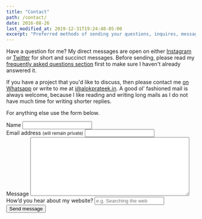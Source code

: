 ```yaml
---
title: "Contact"
path: /contact/
date: 2016-08-26
last_modified_at: 2019-12-31T19:24:48-05:00
excerpt: "Preferred methods of sending your questions, inquires, messages, and love letters to me."
---
```


Have a question for me? My direct messages are open on either [Instagram](https://instagram.com/thewhitewulfy) or [Twitter](https://twitter.com/thewhitewulfy) for short and succinct messages. Before sending, please read my [frequently asked questions section](/faqs/) first to make sure I haven't already answered it. 

If you have a project that you'd like to discuss, then please contact me [on Whatsapp](https://wa.me/919315852108) or write to me at [i@alokprateek.in](i@alokprateek.in). A good ol' fashioned mail is always welcome, because I like reading and writing long mails as I do not have much time for writing shorter replies.

For anything else use the form below.

<form id="contact-form" name="contact-form" accept-charset="UTF-8" autocomplete="off" enctype="multipart/form-data" method="post" data-netlify="true" action="/thank-you/" netlify-honeypot="bot-field">
    <input type="hidden" name="form-name" value="contact-form" />
    <div class="form-group">
        <label id="name-label" for="usrname">Name
            <input id="usrname" name="usrname" type="text" spellcheck="false" maxlength="511" required>
        </label>
    </div>
    <div class="form-group">
        <label id="email-label" for="email">Email address <small>(will remain private)</small>
            <input id="email" name="email" type="email" spellcheck="false" maxlength="511" required
                pattern="[a-z0-9!#$%&'*+/=?^_`{|}~-]+(?:\.[a-z0-9!#$%&'*+/=?^_`{|}~-]+)*@(?:[a-z0-9](?:[a-z0-9-]*[a-z0-9])?\.)+[a-z0-9](?:[a-z0-9-]*[a-z0-9])?">
        </label>
    </div>
    <div class="form-group">
        <label id="msg-label" for="msg">Message
            <textarea id="msg" name="msg" spellcheck="true" rows="10" cols="50" required></textarea>
        </label>
    </div>
    <div class="form-group">
        <label id="ref-label" for="ref">How&rsquo;d you hear about my website?
            <input id="ref" name="ref" type="text" maxlength="255" placeholder="e.g. Searching the web">
        </label>
    </div>
    <div class="form-group">
        <button id="saveForm" name="saveForm" class="btn submit" type="submit">Send message</button>
    </div>
    <div class="form-group hidden" data-netlify-recaptcha="true"></div>
    
</form>